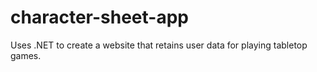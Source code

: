 # character-sheet-app
Uses .NET to create a website that retains user data for playing tabletop games.
